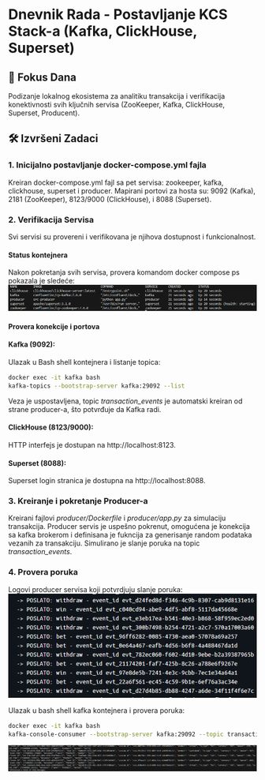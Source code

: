 # Dnevnik Rada - Postavljanje KCS Stack-a (Kafka, ClickHouse, Superset)
## 🎯 Fokus Dana
Podizanje lokalnog ekosistema za analitiku transakcija i verifikacija konektivnosti svih ključnih servisa (ZooKeeper, Kafka, ClickHouse, Superset, Producent).

## 🛠 Izvršeni Zadaci
### 1. Inicijalno postavljanje docker-compose.yml fajla

Kreiran docker-compose.yml fajl sa pet servisa: zookeeper, kafka, clickhouse, superset i producer.
Mapirani portovi za hosta su: 9092 (Kafka), 2181 (ZooKeeper), 8123/9000 (ClickHouse), i 8088 (Superset).


### 2. Verifikacija Servisa

Svi servisi su provereni i verifikovana je njihova dostupnost i funkcionalnost.

#### Status kontejnera
Nakon pokretanja svih servisa, provera komandom docker compose ps pokazala je sledeće:
![Status kontejnera]( assets/oct02_docker_ps.png)


#### Provera konekcije i portova
#### Kafka (9092):

Ulazak u Bash shell kontejnera i listanje topica:

```bash
docker exec -it kafka bash
kafka-topics --bootstrap-server kafka:29092 --list
```
Veza je uspostavljena, topic *transaction_events* je automatski kreiran od strane producer-a, što potvrđuje da Kafka radi.

#### ClickHouse (8123/9000):
HTTP interfejs je dostupan na http://localhost:8123.

#### Superset (8088):
Superset login stranica je dostupna na http://localhost:8088.


### 3. Kreiranje i pokretanje Producer-a

Kreirani fajlovi *producer/Dockerfile* i *producer/app.py* za simulaciju transakcija.
Producer servis je uspešno pokrenut, omogućena je konekcija sa kafka brokerom i definisana je fukncija za generisanje random podataka vezanih za transakciju. Simulirano je slanje poruka na topic *transaction_events*.

### 4. Provera poruka 
Logovi producer servisa koji potvrdjuju slanje poruka:
![Log producer kontejnera](assets/oct02_msg_producer_logs.png)


Ulazak u bash shell kafka kontejnera i provera poruka:
```bash
docker exec -it kafka bash
kafka-console-consumer --bootstrap-server kafka:29092 --topic transaction_events --from-beginning
```

![Poruke u kafka kontejneru](assets/oct02_msgs_in_kafka.png)
